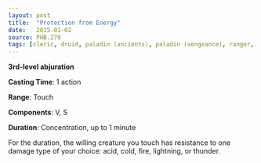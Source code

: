 ```yaml
---
layout: post
title:  "Protection from Energy"
date:   2015-01-02
source: PHB.270
tags: [cleric, druid, paladin (ancients), paladin (vengeance), ranger, sorcerer, wizard, level3]
---
```


**3rd-level abjuration**

**Casting Time**: 1 action

**Range**: Touch

**Components**: V, S

**Duration**: Concentration, up to 1 minute

For the duration, the willing creature you touch has resistance to one damage type of your choice: acid, cold, fire, lightning, or thunder.
